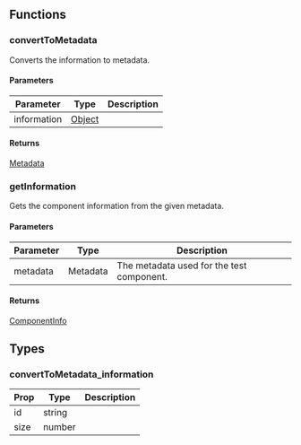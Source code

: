 ## Functions

### convertToMetadata

Converts the information to metadata.

#### Parameters

| Parameter | Type | Description |
| ---- | ---- | ----------- |
| information | [Object](#convertToMetadata_information) |  |

#### Returns

[Metadata](../../../types/helpers/types.md)

### getInformation

Gets the component information from the given metadata.

#### Parameters

| Parameter | Type | Description |
| ---- | ---- | ----------- |
| metadata | Metadata | The metadata used for the test component. |

#### Returns

[ComponentInfo](../../../types/helpers/types.md)

## Types

### convertToMetadata_information

| Prop | Type | Description |
| ---- | ---- | ----------- |
| id | string |  |
| size | number |  |